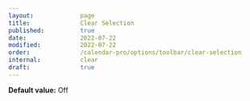 ```yaml
---
layout:             page
title:              Clear Selection
published:          true
date:               2022-07-22
modified:           2022-07-22
order:              /calendar-pro/options/toolbar/clear-selection
internal:           clear
draft:              true
---
```

**Default value:** Off
